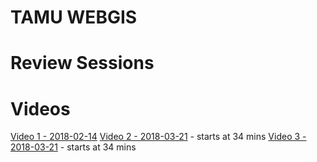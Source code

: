 # TAMU WEBGIS
>

# Review Sessions

# Videos
[Video 1 - 2018-02-14](https://youtu.be/kRliEl8KUt4)
[Video 2 - 2018-03-21](https://youtu.be/5ICbIVkBUes) - starts at 34 mins
[Video 3 - 2018-03-21](https://youtu.be/34gbQeBKuWg) - starts at 34 mins